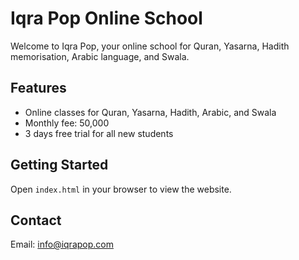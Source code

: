 # Iqra Pop Online School

Welcome to Iqra Pop, your online school for Quran, Yasarna, Hadith memorisation, Arabic language, and Swala.

## Features
- Online classes for Quran, Yasarna, Hadith, Arabic, and Swala
- Monthly fee: 50,000
- 3 days free trial for all new students

## Getting Started
Open `index.html` in your browser to view the website.

## Contact
Email: info@iqrapop.com
